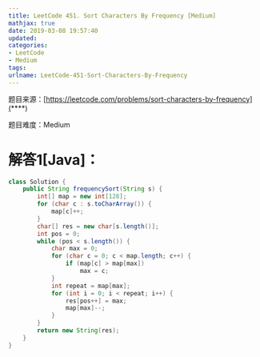 ```yaml
---
title: LeetCode 451. Sort Characters By Frequency [Medium]
mathjax: true
date: 2019-03-08 19:57:40
updated:
categories:
- LeetCode
- Medium
tags:
urlname: LeetCode-451-Sort-Characters-By-Frequency
---
```




<!-- more -->

题目来源：[https://leetcode.com/problems/sort-characters-by-frequency](****)

题目难度：Medium



# 解答1[Java]：

```java
class Solution {
    public String frequencySort(String s) {
        int[] map = new int[128];
        for (char c : s.toCharArray()) {
            map[c]++;
        }
        char[] res = new char[s.length()];
        int pos = 0;
        while (pos < s.length()) {
            char max = 0;
            for (char c = 0; c < map.length; c++) {
                if (map[c] > map[max])
                    max = c;
            }
            int repeat = map[max];
            for (int i = 0; i < repeat; i++) {
                res[pos++] = max;
                map[max]--;
            }
        }
        return new String(res);
    }
}
```

